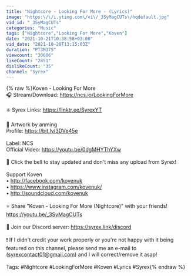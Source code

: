 ```yaml
---
title: "Nightcore - Looking For More - (Lyrics)"
image: "https:\/\/i.ytimg.com\/vi\/_3SyMagCUTs\/hqdefault.jpg"
vid_id: "_3SyMagCUTs"
categories: "Music"
tags: ["Nightcore","Looking For More","Koven"]
date: "2021-10-21T10:38:58+03:00"
vid_date: "2021-10-20T13:15:03Z"
duration: "PT3M37S"
viewcount: "30606"
likeCount: "2851"
dislikeCount: "35"
channel: "Syrex"
---
```

{% raw %}Koven - Looking For More<br />🎧 Stream/Download: <a rel="nofollow" target="blank" href="https://ncs.io/LookingForMore">https://ncs.io/LookingForMore</a><br /><br />✳️ Syrex Links: <a rel="nofollow" target="blank" href="https://linktr.ee/SyrexYT">https://linktr.ee/SyrexYT</a><br /><br />🎨 Artwork by anming<br />Profile: <a rel="nofollow" target="blank" href="https://bit.ly/3DVe45e">https://bit.ly/3DVe45e</a><br /><br />Label: NCS<br />Official Video: <a rel="nofollow" target="blank" href="https://youtu.be/0dgMHYThYXw">https://youtu.be/0dgMHYThYXw</a><br /><br />🔔 Click the bell to stay updated and don't miss any upload from Syrex!<br /><br />Support Koven<br />• <a rel="nofollow" target="blank" href="http://facebook.com/kovenuk">http://facebook.com/kovenuk</a><br />• <a rel="nofollow" target="blank" href="https://www.instagram.com/kovenuk/">https://www.instagram.com/kovenuk/</a><br />• <a rel="nofollow" target="blank" href="http://soundcloud.com/kovenuk">http://soundcloud.com/kovenuk</a><br /><br />⭐️ Share &quot;Koven - Looking For More (Nightcore)&quot; with your friends!<br /><a rel="nofollow" target="blank" href="https://youtu.be/_3SyMagCUTs">https://youtu.be/_3SyMagCUTs</a><br /><br />💬 Join our Discord server: <a rel="nofollow" target="blank" href="https://syrex.link/discord">https://syrex.link/discord</a><br /><br />❗️ If I didn't credit your work properly or you're not happy with it being featured on this channel, please send me an e-mail to (syrexcontact01@gmail.com) and I will correct/remove it asap!<br /><br />Tags: #Nightcore #LookingForMore #Koven #Lyrics #Syrex{% endraw %}
